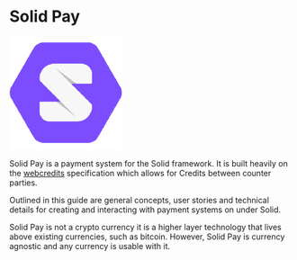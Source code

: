 # Solid Pay

![Solid Pay!](.gitbook/assets/solidlogo.png)

Solid Pay is a payment system for the Solid framework.  It is built heavily on the [webcredits](https://webcredits.github.io/spec/) specification which allows for Credits between counter parties.

Outlined in this guide are general concepts, user stories and technical details for creating and interacting with payment systems on under Solid. 

Solid Pay is not a crypto currency it is a higher layer technology that lives above existing currencies, such as bitcoin.  However, Solid Pay is currency agnostic and any currency is usable with it.

